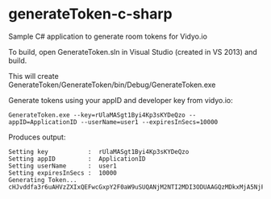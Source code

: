 # generateToken-c-sharp
Sample C# application to generate room tokens for Vidyo.io

To build, open GenerateToken.sln in Visual Studio (created in VS 2013) and build.

This will create GenerateToken/GenerateToken/bin/Debug/GenerateToken.exe

Generate tokens using your appID and developer key from vidyo.io:

    GenerateToken.exe --key=rUlaMASgt1Byi4Kp3sKYDeQzo --appID=ApplicationID --userName=user1 --expiresInSecs=10000

Produces output:    
    
    Setting key           :  rUlaMASgt1Byi4Kp3sKYDeQzo
    Setting appID         :  ApplicationID
    Setting userName      :  user1
    Setting expiresInSecs :  10000
    Generating Token...
    cHJvddfa3r6uAHVzZXIxQEFwcGxpY2F0aW9uSUQANjM2NTI2MDI3ODUAAGQzMDkxMjA5NjFmMGYxMjFkM2FlZjQxMzJkNmRiNTdkMTA5MDU0MGU4ZWZmNjYxMzlhOTUyMzJiODA0MGViOWU5MjI3OTQ3N2MwYWUzODQ3Y2NiYmJiYTNhZDc5OTdkOA==
